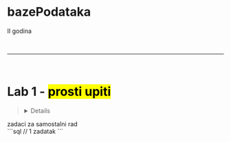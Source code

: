 # bazePodataka
II godina

<br>
<hr>
<br>

# Lab 1 - <mark> prosti upiti <mark>

> <details> 
<summary> zadaci za samostalni rad </summary> 
```sql 
// 1 zadatak
```
</details>